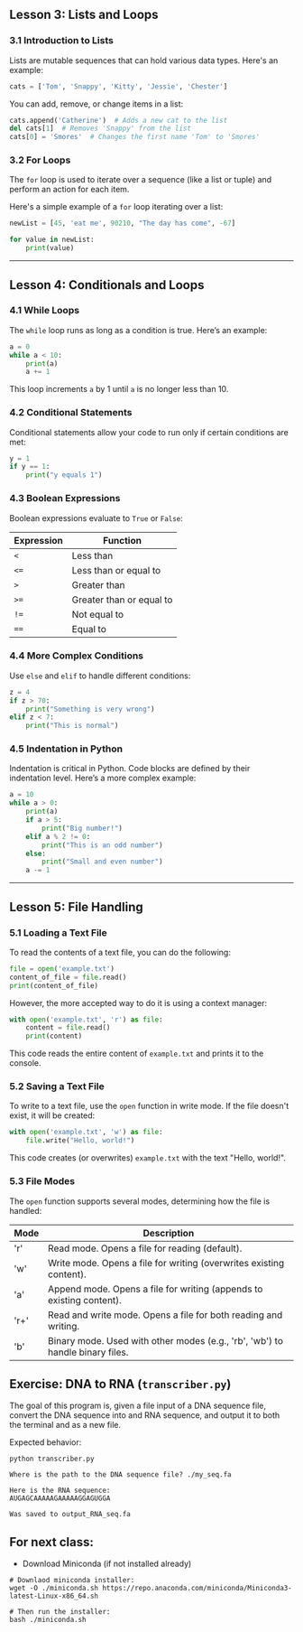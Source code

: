 ## Lesson 3: Lists and Loops

### 3.1 Introduction to Lists
Lists are mutable sequences that can hold various data types. Here's an example:

```python
cats = ['Tom', 'Snappy', 'Kitty', 'Jessie', 'Chester']
```

You can add, remove, or change items in a list:

```python
cats.append('Catherine')  # Adds a new cat to the list
del cats[1]  # Removes 'Snappy' from the list
cats[0] = 'Smores'  # Changes the first name 'Tom' to 'Smores'
```

### 3.2 For Loops
The `for` loop is used to iterate over a sequence (like a list or tuple) and perform an action for each item.

Here's a simple example of a `for` loop iterating over a list:

```python
newList = [45, 'eat me', 90210, "The day has come", -67]

for value in newList:
    print(value)
```

---

## Lesson 4: Conditionals and Loops

### 4.1 While Loops
The `while` loop runs as long as a condition is true. Here’s an example:

```python
a = 0
while a < 10:
    print(a)
    a += 1
```

This loop increments `a` by 1 until `a` is no longer less than 10.

### 4.2 Conditional Statements
Conditional statements allow your code to run only if certain conditions are met:

```python
y = 1
if y == 1:
    print("y equals 1")
```

### 4.3 Boolean Expressions
Boolean expressions evaluate to `True` or `False`:

| Expression | Function                 |
| ---------- | ------------------------ |
| `<`        | Less than                |
| `<=`       | Less than or equal to    |
| `>`        | Greater than             |
| `>=`       | Greater than or equal to |
| `!=`       | Not equal to             |
| `==`       | Equal to                 |

### 4.4 More Complex Conditions
Use `else` and `elif` to handle different conditions:

```python
z = 4
if z > 70:
    print("Something is very wrong")
elif z < 7:
    print("This is normal")
```

### 4.5 Indentation in Python
Indentation is critical in Python. Code blocks are defined by their indentation level. Here’s a more complex example:

```python
a = 10
while a > 0:
    print(a)
    if a > 5:
        print("Big number!")
    elif a % 2 != 0:
        print("This is an odd number")
    else:
        print("Small and even number")
    a -= 1
```

---

## Lesson 5: File Handling

### 5.1 Loading a Text File
To read the contents of a text file, you can do the following:

```python
file = open('example.txt')
content_of_file = file.read()
print(content_of_file)
```

However, the more accepted way to do it is using a context manager:

```python
with open('example.txt', 'r') as file:
    content = file.read()
    print(content)
```

This code reads the entire content of `example.txt` and prints it to the console.

### 5.2 Saving a Text File
To write to a text file, use the `open` function in write mode. If the file doesn't exist, it will be created:

```python
with open('example.txt', 'w') as file:
    file.write("Hello, world!")
```

This code creates (or overwrites) `example.txt` with the text "Hello, world!".

### 5.3 File Modes
The `open` function supports several modes, determining how the file is handled:

| Mode | Description                                                                   |
| ---- | ----------------------------------------------------------------------------- |
| 'r'  | Read mode. Opens a file for reading (default).                                |
| 'w'  | Write mode. Opens a file for writing (overwrites existing content).           |
| 'a'  | Append mode. Opens a file for writing (appends to existing content).          |
| 'r+' | Read and write mode. Opens a file for both reading and writing.               |
| 'b'  | Binary mode. Used with other modes (e.g., 'rb', 'wb') to handle binary files. |

## Exercise: DNA to RNA (`transcriber.py`)
The goal of this program is, given a file input of a DNA sequence file, convert the DNA sequence into and RNA sequence, and output it to both the terminal and as a new file.

Expected behavior:
```
python transcriber.py

Where is the path to the DNA sequence file? ./my_seq.fa

Here is the RNA sequence:
AUGAGCAAAAAGAAAAAGGAGUGGA

Was saved to output_RNA_seq.fa
```


## For next class:
- Download Miniconda (if not installed already)
```shell
# Downlaod miniconda installer:
wget -O ./miniconda.sh https://repo.anaconda.com/miniconda/Miniconda3-latest-Linux-x86_64.sh

# Then run the installer:
bash ./miniconda.sh
```
